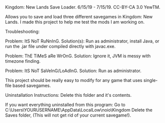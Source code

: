 Kingdom: New Lands Save Loader.
6/15/19 - 7/15/19.
CC-BY-CA 3.0 YewTM.

Allows you to save and load three different savegames in Kingdom: New Lands.
I made this project to help me test the mods I am working on.

Troubleshooting:

Problem: ItS NoT RuNnInG.
Solution(s): Run as administrator, install Java, or run the .jar file under compiled directly with javac.exe.

Problem: ThE TiMeS aRe WrOnG.
Solution: Ignore it, JVM is messy with timezone finding.

Problem: ItS NoT SaVeInG/LoAdInG.
Solution: Run as administrator.

This project should be really easy to modify for any game that uses single-file based savegames.

Uninstallation Instructions:
Delete this folder and it's contents.

If you want everything uninstalled from this program:
Go to C:\Users\YOURUSERNAME\AppData\LocalLow\noio\Kingdom
Delete the Saves folder, (This will not get rid of your current savegame!).
